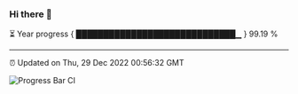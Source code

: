 ### Hi there 👋

⏳ Year progress { █████████████████████████████▁ } 99.19 %

---

⏰ Updated on Thu, 29 Dec 2022 00:56:32 GMT

![Progress Bar CI](https://github.com/liununu/liununu/workflows/Progress%20Bar%20CI/badge.svg)
